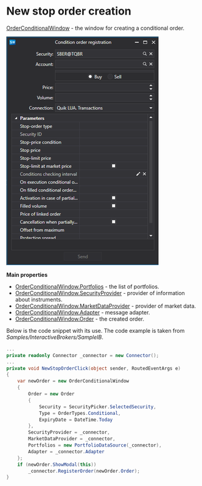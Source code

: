 # New stop order creation

[OrderConditionalWindow](xref:StockSharp.Xaml.OrderConditionalWindow) \- the window for creating a conditional order. 

![GUI OrderConditionalWindow](../../../../images/gui_orderconditionalwindow.png)

**Main properties**

- [OrderConditionalWindow.Portfolios](xref:StockSharp.Xaml.OrderConditionalWindow.Portfolios) \- the list of portfolios. 
- [OrderConditionalWindow.SecurityProvider](xref:StockSharp.Xaml.OrderConditionalWindow.SecurityProvider) \- provider of information about instruments. 
- [OrderConditionalWindow.MarketDataProvider](xref:StockSharp.Xaml.OrderConditionalWindow.MarketDataProvider) \- provider of market data. 
- [OrderConditionalWindow.Adapter](xref:StockSharp.Xaml.OrderConditionalWindow.Adapter) \- message adapter. 
- [OrderConditionalWindow.Order](xref:StockSharp.Xaml.OrderConditionalWindow.Order) \- the created order. 

Below is the code snippet with its use. The code example is taken from *Samples\/InteractiveBrokers\/SampleIB*. 

```cs
...
private readonly Connector _connector = new Connector();
...
private void NewStopOrderClick(object sender, RoutedEventArgs e)
{
	var newOrder = new OrderConditionalWindow
	{
		Order = new Order
		{
			Security = SecurityPicker.SelectedSecurity,
			Type = OrderTypes.Conditional,
			ExpiryDate = DateTime.Today
		},
		SecurityProvider = _connector,
		MarketDataProvider = _connector,
		Portfolios = new PortfolioDataSource(_connector),
		Adapter = _connector.Adapter
	};
	if (newOrder.ShowModal(this))
		_connector.RegisterOrder(newOrder.Order);
}
              		
	  				
```
